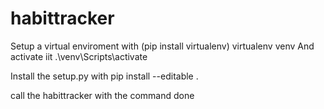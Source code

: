 # habittracker

Setup a virtual enviroment with
(pip install virtualenv)
virtualenv venv
And activate iit
.\venv\Scripts\activate

Install the setup.py with
pip install --editable .

call the habittracker with the command done
